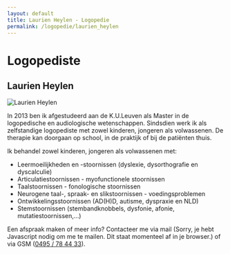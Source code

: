 ```yaml
---
layout: default
title: Laurien Heylen - Logopedie 
permalink: /logopedie/laurien_heylen
---
```

# Logopediste

## Laurien Heylen

<picture class="portret">
	<source srcset="/img/Laurien_desktop_300x451.webp" media="(min-width: 769px)" type="image/webp">
	<source srcset="/img/Laurien_desktop_300x451.jpg" media="(min-width: 769px)">
	<source srcset="/img/Laurien_mobile_404x310.webp" type="image/webp">
	<img srcset="/img/Laurien_mobile_404x310.jpg" alt="Laurien Heylen">
</picture>

In 2013 ben ik afgestudeerd aan de K.U.Leuven als Master in de logopedische en audiologische wetenschappen. Sindsdien werk ik als zelfstandige logopediste met zowel kinderen, jongeren als volwassenen. De therapie kan doorgaan op school, in de praktijk of bij de patiënten thuis.
 
Ik behandel zowel kinderen, jongeren als volwassenen met:

* Leermoeilijkheden en -stoornissen (dyslexie, dysorthografie en dyscalculie)
* Articulatiestoornissen - myofunctionele stoornissen
* Taalstoornissen - fonologische stoornissen
* Neurogene taal-, spraak- en slikstoornissen - voedingsproblemen
* Ontwikkelingsstoornissen (AD(H)D, autisme, dyspraxie en NLD)
* Stemstoornissen (stembandknobbels, dysfonie, afonie, mutatiestoornissen,…)

Een afspraak maken of meer info? 
Contacteer me via mail (<script type="text/javascript" language="javascript">
<!--
// Email obfuscator script 2.1 by Tim Williams, University of Arizona Random encryption key feature by Andrew Moulden, Site Engineering Ltd This code is freeware provided these four comment lines remain intact
// A wizard to generate this code is at http://www.jottings.com/obfuscator/
{ coded = "yDf6eWp.wWuyWp@wUP1Dey.XU1";key = "sq3b1YecLQ8nKtJoHNEuI5xZhzaVMl2TWXrFdpSPmUiBvfRkj7wADC0yg4OG69";shift=coded.length;link=""; for (i=0; i<coded.length; i++) {if (key.indexOf(coded.charAt(i))==-1) {ltr = coded.charAt(i);link += (ltr);} else {ltr = (key.indexOf(coded.charAt(i))-shift+key.length) % key.length;link += (key.charAt(ltr))}} document.write("<a href='mailto:"+link+"'>"+link+"</a>")}
//--></script><noscript>Sorry, je hebt Javascript nodig om me te mailen. Dit staat momenteel af in je browser.</noscript>) of via GSM (<a href="tel:+32495784433" itemprop="telephone">0495 / 78 44 33</a>).
